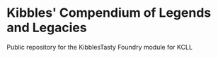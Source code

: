 # Kibbles' Compendium of Legends and Legacies

Public repository for the KibblesTasty Foundry module for KCLL